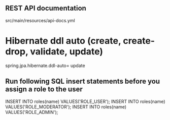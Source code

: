 
## REST API documentation
src/main/resources/api-docs.yml


# Hibernate ddl auto (create, create-drop, validate, update)
spring.jpa.hibernate.ddl-auto= update


## Run following SQL insert statements before you assign a role to the user
INSERT INTO roles(name) VALUES('ROLE_USER');
INSERT INTO roles(name) VALUES('ROLE_MODERATOR');
INSERT INTO roles(name) VALUES('ROLE_ADMIN');
```
